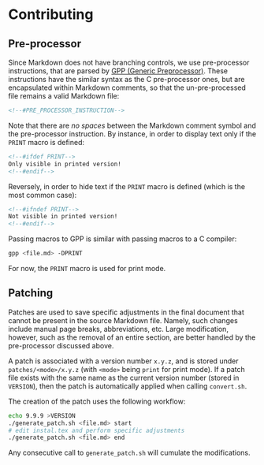 # Contributing

## Pre-processor

Since Markdown does not have branching controls, we use pre-processor instructions, that are parsed by [GPP (Generic Preprocessor)](https://logological.org/gpp).
These instructions have the similar syntax as the C pre-processor ones, but are encapsulated within Markdown comments, so that the un-pre-processed file remains a valid Markdown file:

```md
<!--#PRE_PROCESSOR_INSTRUCTION-->
```

Note that there are *no spaces* between the Markdown comment symbol and the pre-processor instruction.
By instance, in order to display text only if the `PRINT` macro is defined:

```md
<!--#ifdef PRINT-->
Only visible in printed version!
<!--#endif-->
```

Reversely, in order to hide text if the `PRINT` macro is defined (which is the most common case):

```md
<!--#ifndef PRINT-->
Not visible in printed version!
<!--#endif-->
```

Passing macros to GPP is similar with passing macros to a C compiler:

```sh
gpp <file.md> -DPRINT
```

For now, the `PRINT` macro is used for print mode.

## Patching

Patches are used to save specific adjustments in the final document that cannot be present in the source Markdown file.
Namely, such changes include manual page breaks, abbreviations, etc.
Large modification, however, such as the removal of an entire section, are better handled by the pre-processor discussed above.

A patch is associated with a version number `x.y.z`, and is stored under `patches/<mode>/x.y.z` (with `<mode>` being `print` for print mode).
If a patch file exists with the same name as the current version number (stored in `VERSION`), then the patch is automatically applied when calling `convert.sh`.

The creation of the patch uses the following workflow:

```sh
echo 9.9.9 >VERSION
./generate_patch.sh <file.md> start
# edit instal.tex and perform specific adjustments
./generate_patch.sh <file.md> end
```

Any consecutive call to `generate_patch.sh` will cumulate the modifications.
